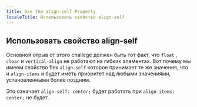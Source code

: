 ```yaml
---
title: Use the align-self Property
localeTitle: Использовать свойство align-self
---
```

## Использовать свойство align-self

Основной отрыв от этого challege должен быть тот факт, что `float` , `clear` и `vertical-align` не работают на гибких элементах. Вот почему мы имеем свойство flex `align-self` которое принимает те же значения, что и `align-items` и будет иметь приоритет над любыми значениями, установленными более поздним.

Это означает `align-self: center;` будет работать при `align-items: center;` не будет.